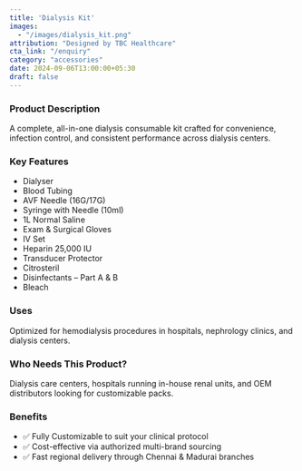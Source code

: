 ```yaml
---
title: 'Dialysis Kit'
images: 
  - "/images/dialysis_kit.png"
attribution: "Designed by TBC Healthcare"
cta_link: "/enquiry"
category: "accessories"
date: 2024-09-06T13:00:00+05:30
draft: false
---
```


### Product Description

A complete, all-in-one dialysis consumable kit crafted for convenience, infection control, and consistent performance across dialysis centers.

### Key Features

- Dialyser  
- Blood Tubing  
- AVF Needle (16G/17G)  
- Syringe with Needle (10ml)  
- 1L Normal Saline  
- Exam & Surgical Gloves  
- IV Set  
- Heparin 25,000 IU  
- Transducer Protector  
- Citrosteril  
- Disinfectants – Part A & B  
- Bleach

### Uses

Optimized for hemodialysis procedures in hospitals, nephrology clinics, and dialysis centers.

### Who Needs This Product?

Dialysis care centers, hospitals running in-house renal units, and OEM distributors looking for customizable packs.

### Benefits

- ✅ Fully Customizable to suit your clinical protocol  
- ✅ Cost-effective via authorized multi-brand sourcing  
- ✅ Fast regional delivery through Chennai & Madurai branches
